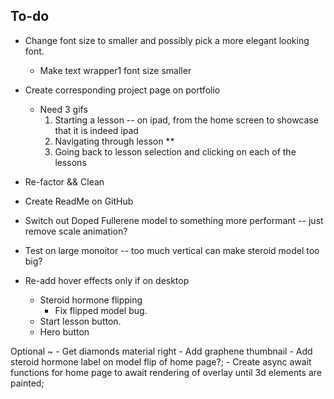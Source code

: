 ## To-do

   - Change font size to smaller and possibly pick a more elegant looking font.
      - Make text wrapper1 font size smaller 



   - Create corresponding project page on portfolio 
      - Need 3 gifs 
         1. Starting a lesson -- on ipad, from the home screen to showcase that it is indeed ipad
         2. Navigating through lesson **
         3. Going back to lesson selection and clicking on each of the lessons




   - Re-factor && Clean
   - Create ReadMe on GitHub
   - Switch out Doped Fullerene model to something more performant -- just remove scale animation?
   - Test on large monoitor -- too much vertical can make steroid model too big?
   - Re-add hover effects only if on desktop 
      - Steroid hormone flipping
         - Fix flipped model bug.
      - Start lesson button.
      - Hero button 

















   Optional ~
    - Get diamonds material right
    - Add graphene thumbnail
    - Add steroid hormone label on model flip of home page?;
    - Create async await functions for home page to await rendering of overlay until 3d elements are painted;